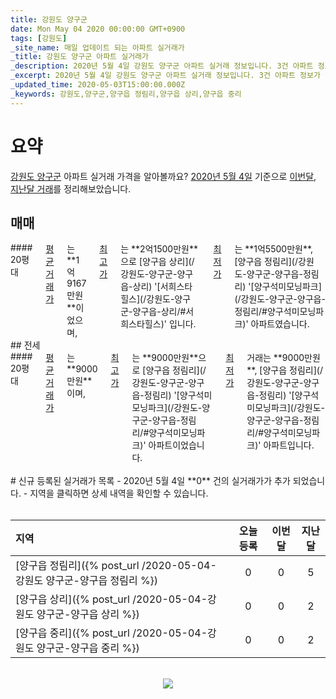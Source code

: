 ```yaml
---
title: 강원도 양구군
date: Mon May 04 2020 00:00:00 GMT+0900
tags: [강원도]
_site_name: 매일 업데이트 되는 아파트 실거래가
_title: 강원도 양구군 아파트 실거래가
_description: 2020년 5월 4일 강원도 양구군 아파트 실거래 정보입니다. 3건 아파트 정보가 있습니다.
_excerpt: 2020년 5월 4일 강원도 양구군 아파트 실거래 정보입니다. 3건 아파트 정보가 있습니다.
_updated_time: 2020-05-03T15:00:00.000Z
_keywords: 강원도,양구군,양구읍 정림리,양구읍 상리,양구읍 중리
---
```



# 요약
<ins>강원도 양구군</ins> 아파트 실거래 가격을 알아볼까요? <ins>2020년 5월 4일</ins> 기준으로 <ins>이번달, 지난달 거래</ins>를 정리해보았습니다.

## 매매
<div class="container">
<div class="twelve columns" markdown="1">
#### 20평대
<ins>평균 거래가</ins>는 **1억9167만원**이었으며, <ins>최고가</ins>는 **2억1500만원**으로 [양구읍 상리](/강원도-양구군-양구읍-상리) '[서희스타힐스](/강원도-양구군-양구읍-상리/#서희스타힐스)' 입니다. <ins>최저가</ins>는 **1억5500만원**, [양구읍 정림리](/강원도-양구군-양구읍-정림리) '[양구석미모닝파크](/강원도-양구군-양구읍-정림리/#양구석미모닝파크)' 아파트였습니다.
</div>
</div>
## 전세
<div class="container">
<div class="twelve columns" markdown="1">
#### 20평대
<ins>평균 거래가</ins>는 **9000만원**이며, <ins>최고가</ins>는 **9000만원**으로 [양구읍 정림리](/강원도-양구군-양구읍-정림리) '[양구석미모닝파크](/강원도-양구군-양구읍-정림리/#양구석미모닝파크)' 아파트이었습니다. <ins>최저가</ins> 거래는 **9000만원**, [양구읍 정림리](/강원도-양구군-양구읍-정림리) '[양구석미모닝파크](/강원도-양구군-양구읍-정림리/#양구석미모닝파크)' 아파트입니다.
</div>
</div>


<br>
# 신규 등록된 실거래가 목록
- 2020년 5월 4일 **0** 건의 실거래가가 추가 되었습니다.
- 지역을 클릭하면 상세 내역을 확인할 수 있습니다.
<br><br>

| 지역 | 오늘 등록 | 이번달 | 지난달 |
|:---|:---:|:---:|:---:|
| [양구읍 정림리]({% post_url /2020-05-04-강원도 양구군-양구읍 정림리 %}) | 0 | 0 | 5|
| [양구읍 상리]({% post_url /2020-05-04-강원도 양구군-양구읍 상리 %}) | 0 | 0 | 2|
| [양구읍 중리]({% post_url /2020-05-04-강원도 양구군-양구읍 중리 %}) | 0 | 0 | 2|

<p align="center"><br><img src="https://via.placeholder.com/700x120"><br></p>
